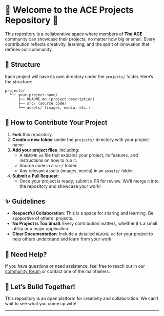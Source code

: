 # 🚀 Welcome to the **ACE Projects Repository** 🎉

This repository is a collaborative space where members of **The ACE** community can showcase their projects, no matter how big or small. Every contribution reflects creativity, learning, and the spirit of innovation that defines our community.

## 📂 Structure
Each project will have its own directory under the `projects/` folder. Here’s the structure:
```
projects/
  └── your-project-name/
      ├── README.md (project description)
      ├── src/ (source code)
      └── assets/ (images, media, etc.)
```

## 🌟 How to Contribute Your Project

1. **Fork** this repository.
2. **Create a new folder** under the `projects/` directory with your project name.
3. **Add your project files**, including:
   - A `README.md` file that explains your project, its features, and instructions on how to run it.
   - Source code in a `src/` folder.
   - Any relevant assets (images, media) in an `assets/` folder.
4. **Submit a Pull Request**:
   - Once your project is ready, submit a PR for review. We’ll merge it into the repository and showcase your work!

## ✨ Guidelines

- **Respectful Collaboration**: This is a space for sharing and learning. Be supportive of others' projects.
- **No Project is Too Small**: Every contribution matters, whether it's a small utility or a major application.
- **Clear Documentation**: Include a detailed `README.md` for your project to help others understand and learn from your work.

## 💬 Need Help?
If you have questions or need assistance, feel free to reach out in our [community forum](https://github.com/The-Acers/Projects/discussions/1) or contact one of the maintainers.

## 🎉 Let’s Build Together!
This repository is an open platform for creativity and collaboration. We can’t wait to see what you come up with!

---

